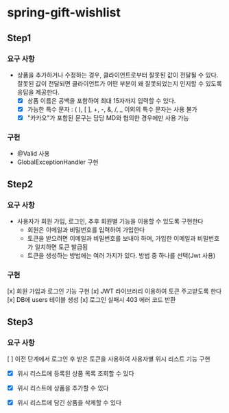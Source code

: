 # spring-gift-wishlist
## Step1
### 요구 사항
- 상품을 추가하거나 수정하는 경우, 클라이언트로부터 잘못된 값이 전달될 수 있다. 잘못된 값이 전달되면 클라이언트가 어떤 부분이 왜 잘못되었는지 인지할 수 있도록 응답을 제공한다.
   - [x] 상품 이름은 공백을 포함하여 최대 15자까지 입력할 수 있다.
   - [x] 가능한 특수 문자 : ( ), [ ], +, -, &, /, _ 이외의 특수 문자는 사용 불가
   - [x] "카카오"가 포함된 문구는 담당 MD와 협의한 경우에만 사용 가능
### 구현
- @Valid 사용
- GlobalExceptionHandler 구현

## Step2
### 요구 사항
- 사용자가 회원 가입, 로그인, 추후 회원별 기능을 이용할 수 있도록 구현한다
  - 회원은 이메일과 비밀번호를 입력하여 가입한다
  - 토큰을 받으려면 이메일과 비밀번호를 보내야 하며, 가입한 이메일과 비밀번호가 일치하면 토큰 발급됨
  - 트큰을 생성하는 방법에는 여러 가지가 있다. 방법 중 하나를 선택(Jwt 사용)
### 구현
[x] 회원 가입과 로그인 기능 구현
[x] JWT 라이브러리 이용하여 토큰 주고받도록 한다
[x] DB에 users 테이블 생성
[x] 로그인 실패시 403 에러 코드 반환

## Step3
### 요구 사항
[ ] 이전 단계에서 로그인 후 받은 토큰을 사용하여 사용자별 위시 리스트 기능 구현
  - [x] 위시 리스트에 등록된 상품 목록 조회할 수 있다
  - [x] 위시 리스트에 상품을 추가할 수 있다
  - [x] 위시 리스트에 담긴 상품을 삭제할 수 있다

